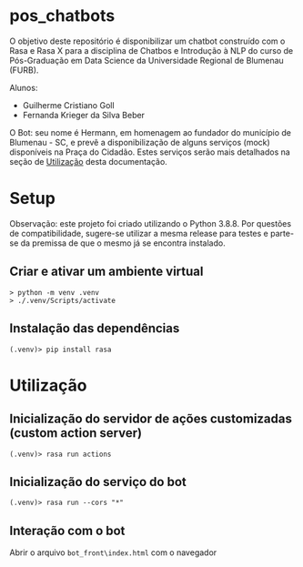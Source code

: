 # pos_chatbots

O objetivo deste repositório é disponibilizar um chatbot construído com o Rasa e Rasa X para a disciplina de Chatbos e Introdução à NLP do curso de Pós-Graduação em Data Science da Universidade Regional de Blumenau (FURB).

Alunos:
- Guilherme Cristiano Goll
- Fernanda Krieger da Silva Beber

O Bot: seu nome é Hermann, em homenagem ao fundador do município de Blumenau - SC, e prevê a disponibilização de alguns serviços (mock) disponíveis na Praça do Cidadão. Estes serviços serão mais detalhados na seção de [Utilização](#Utilização) desta documentação.

# Setup

Observação: este projeto foi criado utilizando o Python 3.8.8. Por questões de compatibilidade, sugere-se utilizar a mesma release para testes e parte-se da premissa de que o mesmo já se encontra instalado.

## Criar e ativar um ambiente virtual

```
> python -m venv .venv   
> ./.venv/Scripts/activate
```
## Instalação das dependências

```
(.venv)> pip install rasa
```

# Utilização

## Inicialização do servidor de ações customizadas (custom action server)

```
(.venv)> rasa run actions
```

## Inicialização do serviço do bot

```
(.venv)> rasa run --cors "*"
```

## Interação com o bot

Abrir o arquivo ``bot_front\index.html`` com o navegador
